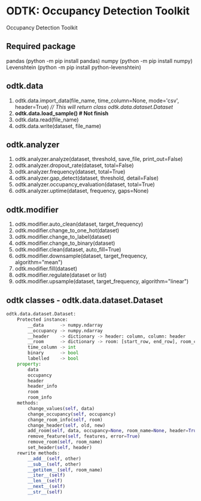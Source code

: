 # ODTK: Occupancy Detection Toolkit

Occupancy Detection Toolkit

Required package
---
pandas (python -m pip install pandas)
numpy (python -m pip install numpy)
Levenshtein (python -m pip install python-levenshtein)

odtk.data
---
1. odtk.data.import_data(file_name, time_column=None, mode='csv', header=True)
*// This will return class odtk.data.dataset.Dataset*
2. **odtk.data.load_sample() # Not finish**
3. odtk.data.read(file_name)
4. odtk.data.write(dataset, file_name)

odtk.analyzer
---
1. odtk.analyzer.analyze(dataset, threshold, save_file, print_out=False)
2. odtk.analyzer.dropout_rate(dataset, total=False)
3. odtk.analyzer.frequency(dataset, total=True)
4. odtk.analyzer.gap_detect(dataset, threshold, detail=False)
5. odtk.analyzer.occupancy_evaluation(dataset, total=True)
6. odtk.analyzer.uptime(dataset, frequency, gaps=None)

odtk.modifier
---
1. odtk.modifier.auto_clean(dataset, target_frequency)
2. odtk.modifier.change_to_one_hot(dataset)
3. odtk.modifier.change_to_label(dataset)
4. odtk.modifier.change_to_binary(dataset)
5. odtk.modifier.clean(dataset, auto_fill=True)
6. odtk.modifier.downsample(dataset, target_frequency, algorithm="mean")
7. odtk.modifier.fill(dataset)
8. odtk.modifier.regulate(dataset or list)
9. odtk.modifier.upsample(dataset, target_frequency, algorithm="linear")

## odtk classes - odtk.data.dataset.Dataset
```python
odtk.data.dataset.Dataset:
    Protected instance:
        __data      -> numpy.ndarray
        __occupancy -> numpy.ndarray
        __header    -> dictionary -> header: column, column: header
        __room      -> dictionary -> room: [start_row, end_row], room_counter: room
        time_column -> int
        binary      -> bool
        labelled    -> bool
    property:
        data
        occupancy
        header
        header_info
        room
        room_info
    methods:
        change_values(self, data)
        change_occupancy(self, occupancy)
        change_room_info(self, room)
        change_header(self, old, new)
        add_room(self, data, occupancy=None, room_name=None, header=True)
        remove_feature(self, features, error=True)
        remove_room(self, room_name)
        set_header(self, header)
    rewrite methods:
        __add__(self, other)
        __sub__(self, other)
        __getitem__(self, room_name)
        __iter__(self)
        __len__(self)
        __next__(self)
        __str__(self)
```

